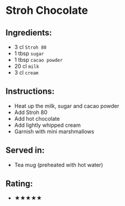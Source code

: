 # Stroh Chocolate

## Ingredients:
- 3 cl `Stroh 80`
- 1 tbsp `sugar`
- 1 tbsp `cacao powder`
- 20 cl `milk`
- 3 cl `cream`

## Instructions:
- Heat up the milk, sugar and cacao powder
- Add Stroh 80
- Add hot chocolate
- Add lightly whipped cream
- Garnish with mini marshmallows

## Served in:
- Tea mug (preheated with hot water)

## Rating:
- ★★★★★